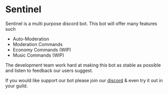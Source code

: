 # Sentinel
Sentinel is a multi purpose discord bot. This bot will offer many features such
- Auto-Moderation
- Moderation Commands
- Economy Commands (WIP)
- Music Commands (WIP)

The development team work hard at making this bot as stable as possible and listen to feedback our users suggest.

If you would like support our bot please join our [discord](https://discord.gg/2qMmFKn "Sentinel Discord Server") & even try it out in your guild.
